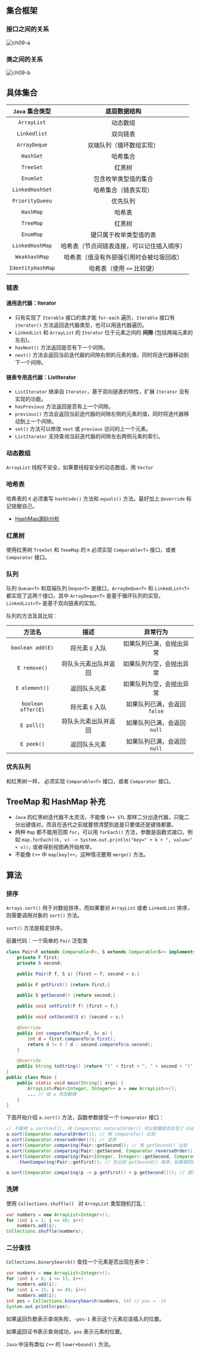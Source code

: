 ## 集合框架

### 接口之间的关系

![ch09-a](./picture/ch09-a.png)

### 类之间的关系

![ch09-b](./picture/ch09-b.png)


## 具体集合

|  `Java` 集合类型  |                底层数据结构                |
| :---------------: | :----------------------------------------: |
|    `ArrayList`    |                  动态数组                  |
|   `Linkedlist`    |                  双向链表                  |
|   `ArrayDeque`    |          双端队列（循环数组实现）          |
|     `HashSet`     |                  哈希集合                  |
|     `TreeSet`     |                   红黑树                   |
|     `EnumSet`     |            包含枚举类型值的集合            |
|  `LinkedHashSet`  |            哈希集合（链表实现）            |
|  `PriorityQueeu`  |                  优先队列                  |
|     `HashMap`     |                   哈希表                   |
|     `TreeMap`     |                   红黑树                   |
|     `EnumMap`     |           键只属于枚举类型值的表           |
|  `LinkedHashMap`  | 哈希表（节点间链表连接，可以记住插入顺序） |
|   `WeakhashMap`   |  哈希表（值没有外部强引用时会被垃圾回收）  |
| `IdentityHashMap` |         哈希表（使用 `==` 比较键）         |

### 链表

#### 通用迭代器：Iterator

-   只有实现了 `Iterable` 接口的类才能 `for-each` 遍历，`Iterable` 接口有 `iterator()` 方法返回迭代器类型，也可以用迭代器遍历。
-   `LinkedList` 和 `ArrayList` 的 `Iterator` 位于元素之间的 **间隙** (包括两端元素的左右)。
-   `hasNext()` 方法返回是否有下一个间隙。
-   `next()` 方法会返回当前迭代器的间隙右侧的元素的值，同时将迭代器移动到下一个间隙。

#### 链表专用迭代器：ListIterator

-   `ListIterator` 继承自 `Iterator`，基于双向链表的特性，扩展 `Iterator` 没有实现的功能。
-   `hasPrevious`  方法返回是否有上一个间隙。
-   `previous()` 方法会返回当前迭代器的间隙左侧的元素的值，同时将迭代器移动到上一个间隙。
-   `set()` 方法可以修改 `next` 或 `previous` 访问的上一个元素。
-   `ListIterator` 支持查询当前迭代器的间隙左右两侧元素的索引。

### 动态数组

`ArrayList` 线程不安全，如果要线程安全的动态数组，用 `Vector`

### 哈希表

哈希表的 `K` 必须重写 `hashCode()` 方法和 `equals()` 方法。最好加上 `@override` 标记提醒自己。

-   [HashMap源码分析](../SourceCode/HashMap.md)

### 红黑树

使用红黑树 `TreeSet` 和 `TeeeMap` 的 `K` 必须实现 `Comparable<T>` 接口，或者 `Comparator` 接口。

### 队列

队列 `Queue<T>` 和双端队列 `Deque<T>` 是接口，`ArrayDeQue<T>` 和 `LinkedList<T>` 都实现了这两个接口，其中 `ArrayDeque<T>` 是基于循环队列的实现，`LinkedList<T>` 是基于双向链表的实现。 

队列的方法及其比较：

|       方法名       |         描述         |           异常行为           |
| :----------------: | :------------------: | :--------------------------: |
|  `boolean add(E)`  |   将元素 `E` 入队    |   如果队列已满，会抛出异常   |
|    `E remove()`    | 将队头元素出队并返回 |   如果队列为空，会抛出异常   |
|   `E element()`    |     返回队头元素     |   如果队列为空，会抛出异常   |
| `boolean offer(E)` |   将元素 `E` 入队    | 如果队列已满，会返回 `false` |
|     `E poll()`     | 将队头元素出队并返回 | 如果队列已满，会返回 `null`  |
|     `E peek()`     |     返回队头元素     | 如果队列已满，会返回 `null`  |

### 优先队列

和红黑树一样， 必须实现 `Comparable<T>` 接口，或者 `Comparator` 接口。

## TreeMap 和 HashMap 补充

-   `Java` 的红黑树迭代器不太灵活，不能像 `C++ STL` 那样二分出迭代器，只能二分出键值对。而且在迭代之前就要想清楚到底是只要值还是键值都要。
-   两种 `Map` 都不能用范围 `for`，可以用 `forEach()` 方法，参数是函数式接口，例如 `map.forEach((k, v) -> System.out.println("key=" + k + ", value=" + v));` 或者得到视图再开始枚举。
-   不能像 `C++` 中 `map[key]++`，这种情况要用 `merge()` 方法。

## 算法

### 排序

`Arrays.sort()` 用于对数组排序，而如果要对 `ArrayList` 或者 `LinkedList` 排序，则需要调用对象的 `sort()` 方法。

`sort()` 方法是稳定排序。

前置代码：一个简单的 `Pair` 泛型类

```java
class Pair<F extends Comparable<F>, S extends Comparable<S>> implements Comparable<Pair<F, S>> {
    private F first;
    private S second;

    public Pair(F f, S s) {first = f; second = s;}

    public F getFirst() {return first;}

    public S getSecond() {return second;}

    public void setFirst(F f) {first = f;}

    public void setSecond(S s) {second = s;}

    @Override
    public int compareTo(Pair<F, S> o) {
        int d = first.compareTo(o.first);
        return d != 0 ? d : second.compareTo(o.second);
    }

    @Override
    public String toString() {return "[" + first + ", " + second + "]";}
}
public class Main {
    public static void main(String[] args) {
        ArrayList<Pair<Integer, Integer>> a = new ArrayList<>();
		... // 给 a 添加数据
    }
}
```

下面开始介绍 `a.sort()` 方法，函数参数接受一个 `Comparator` 接口：

```java
// 不要用 a.sort(null), 用 Comparator.naturalOrder() 可以提醒是否实现了 Comparable 接口
a.sort(Comparator.naturalOrder()); // 用 compareTo() 比较
a.sort(Comparator.reverseOrder()); // 逆序
a.sort(Comparator.comparing(Pair::getSecond)); // 用 getSecond() 比较
a.sort(Comparator.comparing(Pair::getSecond, Comparator.reverseOrder())); // 用 getSecond() 比较，逆序
a.sort(Comparator.comparing(Pair<Integer, Integer>::getSecond, Comparator.reverseOrder())
    .thenComparing(Pair::getFirst)); // 先比较 getSecond() 降序，如果相同就比较 getFirst() 升序 注意这种情况要注明 Pair类型

a.sort(Comparator.comparing(p -> p.getFirst() + p.getSecond())); // 使用 lambda 表达式比较 getFirst() + getSecond()
```

### 洗牌

使用 `Collections.shuffle() ` 对 `ArrayList` 类型随机打乱：
```java
var numbers = new ArrayList<Integer>();
for (int i = 1; i <= 49; i++)
    numbers.add(i);
Collections.shuffle(numbers);
```

### 二分查找

`Collections.binarySearch()` 查找一个元素是否出现在表中：

```java
var numbers = new ArrayList<Integer>();
for (int i = 0; i <= 13; i++)
    numbers.add(i);
for (int i = 15; i <= 49; i++)
    numbers.add(i);
int pos = Collections.binarySearch(numbers, 14) // pos = -14
System.out.println(pos);
```

如果返回负数表示查询失败，`-pos-1` 表示这个元素应该插入的位置。

如果返回证书表示查询成功，`pos` 表示元素的位置。

`Java` 中没有类似 `C++` 的 `lower+bound()` 方法。